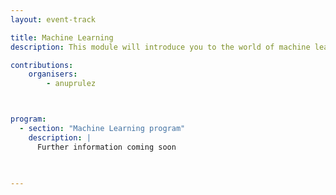 ```yaml
---
layout: event-track

title: Machine Learning
description: This module will introduce you to the world of machine learning using Galaxy. Start with the tutorial at your own pace. You can have a look at the program of the [GTA's 2024 Machine Learning track](https://training.galaxyproject.org/training-material/events/tracks/gta2024-ml.html).

contributions:
    organisers:
        - anuprulez



program:
  - section: "Machine Learning program" 
    description: |
      Further information coming soon

 

---
```


